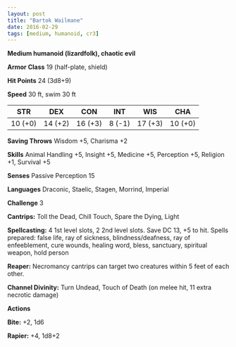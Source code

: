 ```yaml
---
layout: post
title: "Bartok Wailmane"
date: 2016-02-29
tags: [medium, humanoid, cr3]
---
```


**Medium humanoid (lizardfolk), chaotic evil**

**Armor Class** 19 (half-plate, shield)

**Hit Points** 24 (3d8+9)

**Speed** 30 ft, swim 30 ft

|   STR   |   DEX   |   CON   |   INT   |   WIS   |   CHA   |
|:-----:|:-----:|:-----:|:-----:|:-----:|:-----:|
| 10 (+0) | 14 (+2) | 16 (+3) | 8 (-1) | 17 (+3) | 10 (+0) |

**Saving Throws** Wisdom +5, Charisma +2

**Skills** Animal Handling +5, Insight +5, Medicine +5, Perception +5, Religion +1, Survival +5 

**Senses** Passive Perception 15

**Languages** Draconic, Staelic, Stagen, Morrind, Imperial

**Challenge** 3

**Cantrips:** Toll the Dead, Chill Touch, Spare the Dying, Light

**Spellcasting:** 4 1st level slots, 2 2nd level slots. Save DC 13, +5 to hit. Spells prepared: false life, ray of sickness, blindness/deafness, ray of enfeeblement, cure wounds, healing word, bless, sanctuary, spiritual weapon, hold person

**Reaper:** Necromancy cantrips can target two creatures within 5 feet of each other.

**Channel Divinity:** Turn Undead, Touch of Death (on melee hit, 11 extra necrotic damage)

**Actions** 

**Bite:** +2, 1d6

**Rapier:** +4, 1d8+2